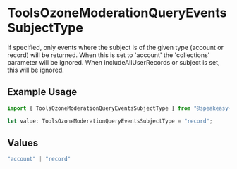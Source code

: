 # ToolsOzoneModerationQueryEventsSubjectType

If specified, only events where the subject is of the given type (account or record) will be returned. When this is set to 'account' the 'collections' parameter will be ignored. When includeAllUserRecords or subject is set, this will be ignored.

## Example Usage

```typescript
import { ToolsOzoneModerationQueryEventsSubjectType } from "@speakeasy-api/bluesky/models/operations";

let value: ToolsOzoneModerationQueryEventsSubjectType = "record";
```

## Values

```typescript
"account" | "record"
```